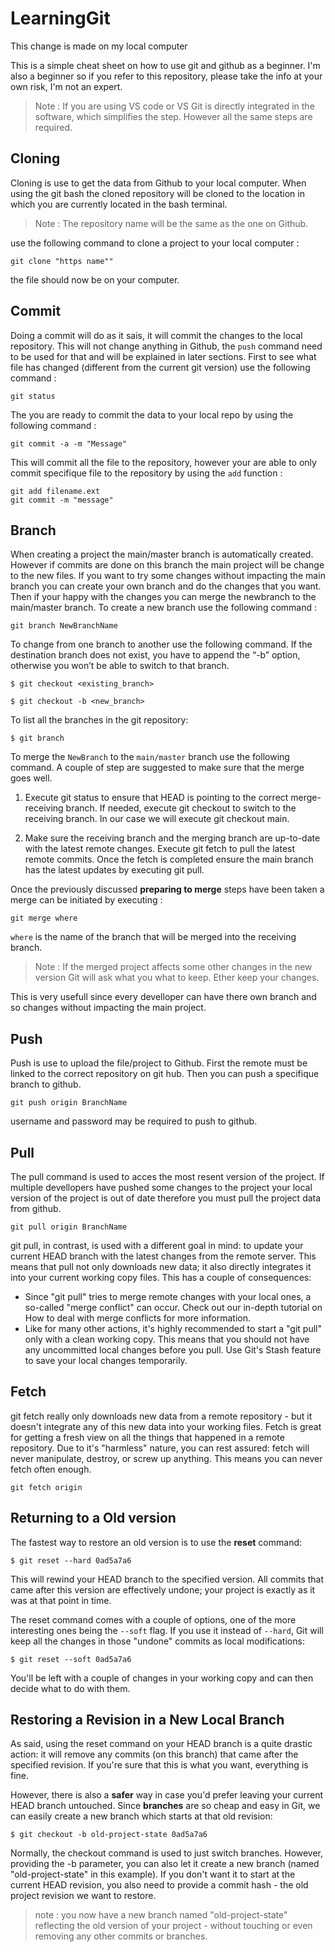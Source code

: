 # LearningGit

This change is made on my local computer

This is a simple cheat sheet on how to use git and github as a beginner. I'm also a beginner so if you refer to this repository, please take the info at your own risk, I'm not an expert.

> Note : If you are using VS code or VS Git is directly integrated in the software, which simplifies the step. However all the same steps are required.

## Cloning

Cloning is use to get the data from Github to your local computer. When using the git bash the cloned repository will be cloned to the location in which you are currently located in the bash terminal.

> Note : The repository name will be the same as the one on Github.

use the following command to clone a project to your local computer :

```git
git clone "https name""
```

the file should now be on your computer.

## Commit

Doing a commit will do as it sais, it will commit the changes to the local repository. This will not change anything in Github, the `push` command need to be used for that and will be explained in later sections. First to see what file has changed (different from the current git version) use the following command :

```git 
git status
```

The you are ready to commit the data to your local repo by using the following command :

```git 
git commit -a -m "Message"
```

This will commit all the file to the repository, however your are able to only commit specifique file to the repository by using the `add` function :

```git
git add filename.ext
git commit -m "message"
```

## Branch

When creating a project the main/master branch is automatically created. However if commits are done on this branch the main project will be change to the new files. If you want to try some changes without impacting the main branch you can create your own branch and do the changes that you want. Then if your happy with the changes you can merge the newbranch to the main/master branch. To create a new branch use the following command :

```git
git branch NewBranchName
```

To change from one branch to another use the following command. If the destination branch does not exist, you have to append the “-b” option, otherwise you won’t be able to switch to that branch.

```git
$ git checkout <existing_branch>

$ git checkout -b <new_branch>
```

To list all the branches in the git repository:

```
$ git branch
```

To merge the `NewBranch` to the `main/master` branch use the following command. A couple of step are suggested to make sure that the merge goes well.

1. Execute git status to ensure that HEAD is pointing to the correct merge-receiving branch. If needed, execute git checkout to switch to the receiving branch. In our case we will execute git checkout main.

2. Make sure the receiving branch and the merging branch are up-to-date with the latest remote changes. Execute git fetch to pull the latest remote commits. Once the fetch is completed ensure the main branch has the latest updates by executing git pull.

Once the previously discussed **preparing to merge** steps have been taken a merge can be initiated by executing : 

```git 
git merge where 
```

`where` is the name of the branch that will be merged into the receiving branch.

> Note : If the merged project affects some other changes in the new version Git will ask what you what to keep. Ether keep your changes.

This is very usefull since every develloper can have there own branch and so changes without impacting the main project.

## Push

Push is use to upload the file/project to Github. First the remote must be linked to the correct repository on git hub. Then you can push a specifique branch to github.

```git 
git push origin BranchName
```

username and password may be required to push to github.

## Pull

The pull command is used to acces the most resent version of the project. If multiple devellopers have pushed some changes to the project your local version of the project is out of date therefore you must pull the project data from github.

```git 
git pull origin BranchName
```

git pull, in contrast, is used with a different goal in mind: to update your current HEAD branch with the latest changes from the remote server. This means that pull not only downloads new data; it also directly integrates it into your current working copy files. This has a couple of consequences:

- Since "git pull" tries to merge remote changes with your local ones, a so-called "merge conflict" can occur. Check out our in-depth tutorial on How to deal with merge conflicts for more information.
- Like for many other actions, it's highly recommended to start a "git pull" only with a clean working copy. This means that you should not have any uncommitted local changes before you pull. Use Git's Stash feature to save your local changes temporarily.

## Fetch

git fetch really only downloads new data from a remote repository - but it doesn't integrate any of this new data into your working files. Fetch is great for getting a fresh view on all the things that happened in a remote repository.
Due to it's "harmless" nature, you can rest assured: fetch will never manipulate, destroy, or screw up anything. This means you can never fetch often enough.

```
git fetch origin
```

## Returning to a Old version

The fastest way to restore an old version is to use the **reset** command:

```
$ git reset --hard 0ad5a7a6
```

This will rewind your HEAD branch to the specified version. All commits that came after this version are effectively undone; your project is exactly as it was at that point in time.

The reset command comes with a couple of options, one of the more interesting ones being the `--soft` flag. If you use it instead of `--hard`, Git will keep all the changes in those "undone" commits as local modifications:

```
$ git reset --soft 0ad5a7a6
```

You'll be left with a couple of changes in your working copy and can then decide what to do with them.

## Restoring a Revision in a New Local Branch

As said, using the reset command on your HEAD branch is a quite drastic action: it will remove any commits (on this branch) that came after the specified revision. If you're sure that this is what you want, everything is fine.

However, there is also a **safer** way in case you'd prefer leaving your current HEAD branch untouched. Since **branches** are so cheap and easy in Git, we can easily create a new branch which starts at that old revision:

```
$ git checkout -b old-project-state 0ad5a7a6
```

Normally, the checkout command is used to just switch branches. However, providing the -b parameter, you can also let it create a new branch (named "old-project-state" in this example). If you don't want it to start at the current HEAD revision, you also need to provide a commit hash - the old project revision we want to restore.

> note : you now have a new branch named "old-project-state" reflecting the old version of your project - without touching or even removing any other commits or branches.

